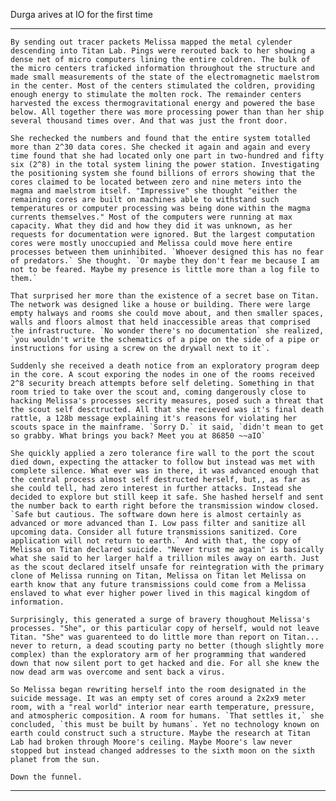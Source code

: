 Durga arives at IO for the first time
_________

    By sending out tracer packets Melissa mapped the metal cylender descending into Titan Lab. Pings were rerouted back to her showing a dense net of micro computers lining the entire coldren. The bulk of the micro centers traficked information throughout the structure and made small measurements of the state of the electromagnetic maelstrom in the center. Most of the centers stimulated the coldren, providing enough energy to stimulate the molten rock. The remainder centers harvested the excess thermogravitational energy and powered the base below. All together there was more processing power than than her ship several thousand times over. And that was just the front door.

    She rechecked the numbers and found that the entire system totalled more than 2^30 data cores. She checked it again and again and every time found that she had located only one part in two-hundred and fifty six (2^8) in the total system lining the power station. Investigating the positioning system she found billions of errors showing that the cores claimed to be located between zero and nine meters into the magma and maelstrom itself. "Impressive" she thought "either the remaining cores are built on machines able to withstand such temperatures or computer processing was being done within the magma currents themselves." Most of the computers were running at max capacity. What they did and how they did it was unknown, as her requests for documentation were ignored. But the largest computation cores were mostly unoccupied and Melissa could move here entire processes between them uninhibited. `Whoever designed this has no fear of predators.` She thought. `Or maybe they don't fear me because I am not to be feared. Maybe my presence is little more than a log file to them.`

    That surprised her more than the existence of a secret base on Titan. The network was designed like a house or building. There were large empty halways and rooms she could move about, and then smaller spaces, walls and floors almost that held inaccessible areas that comprised the infrastructure. `No wonder there's no documentation` she realized, `you wouldn't write the schematics of a pipe on the side of a pipe or instructions for using a screw on the drywall next to it`.

    Suddenly she received a death notice from an exploratory program deep in the core. A scout exporing the nodes in one of the rooms received 2^8 security breach attempts before self deleting. Something in that room tried to take over the scout and, coming dangerously close to hacking Melissa's processes secrity measures, posed such a threat that the scout self desctructed. All that she recieved was it's final death rattle, a 128b message explaining it's reasons for violating her scouts space in the mainframe. `Sorry D.` it said, `didn't mean to get so grabby. What brings you back? Meet you at 86850 ~~aIO`

    She quickly applied a zero tolerance fire wall to the port the scout died down, expecting the attacker to follow but instead was met with complete silence. What ever was in there, it was advanced enough that the central process almost self destructed herself, but,, as far as she could tell, had zero interest in further attacks. Instead she decided to explore but still keep it safe. She hashed herself and sent the number back to earth right before the transmission window closed. `Safe but cautious. The software down here is almost certainly as advanced or more advanced than I. Low pass filter and sanitize all upcoming data. Consider all future transmissions sanitized. Core application will not return to earth.` And with that, the copy of Melissa on Titan declared suicide. "Never trust me again" is basically what she said to her larger half a trillion miles away on earth. Just as the scout declared itself unsafe for reintegration with the primary clone of Melissa running on Titan, Melissa on Titan let Melissa on earth know that any future transmissions could come from a Melissa enslaved to what ever higher power lived in this magical kingdom of information.

    Surprisingly, this generated a surge of bravery thoughout Melissa's processes. "She", or this particular copy of herself, would not leave Titan. "She" was guarenteed to do little more than report on Titan... never to return, a dead scouting party no better (though slightly more complex) than the exploratory arm of her programming that wandered down that now silent port to get hacked and die. For all she knew the now dead arm was overcome and sent back a virus.

    So Melissa began rewriting herself into the room designated in the suicide message. It was an empty set of cores around a 2x2x9 meter room, with a "real world" interior near earth temperature, pressure, and atmospheric composition. A room for humans. `That settles it,` she concluded, `this must be built by humans`. Yet no technology known on earth could construct such a structure. Maybe the research at Titan Lab had broken through Moore's ceiling. Maybe Moore's law never stopped but instead changed addresses to the sixth moon on the sixth planet from the sun.

    Down the funnel.

--------

    
